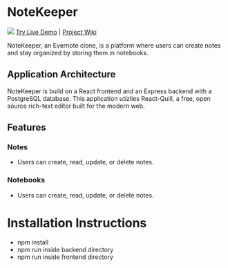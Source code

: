 # NoteKeeper
![](https://imgur.com/d19tRV0.png)
[Try Live Demo](https://note-keeper-2023.onrender.com/) | [Project Wiki](https://github.com/verduscos/NoteKeeper/wiki)

NoteKeeper, an Evernote clone, is a platform where users can create notes and stay organized by storing them in notebooks.

## Application Architecture
NoteKeeper is build on a React frontend and an Express backend with a PostgreSQL database. This application utizlies React-Quill, a free, open source rich-text editor built for the modern web.

## Features 
### Notes
  * Users can create, read, update, or delete notes.
### Notebooks
  * Users can create, read, update, or delete notes.

# Installation Instructions
  * npm install
  * npm run inside backend directory
  * npm run inside frontend directory
